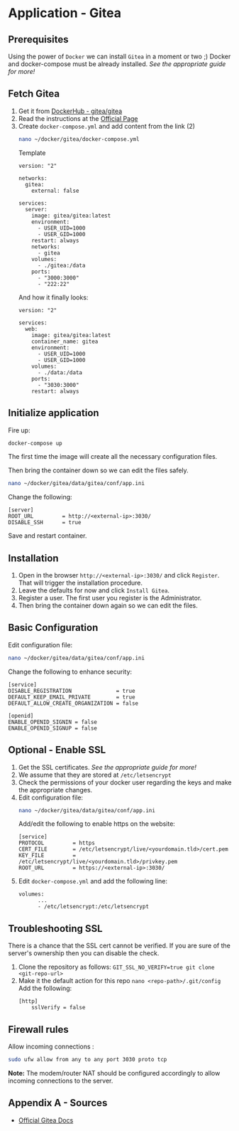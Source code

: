 # Application - Gitea

## Prerequisites
Using the power of `Docker` we can install `Gitea` in a moment or two ;)
Docker and docker-compose must be already installed. 
_See the appropriate guide for more!_

## Fetch Gitea
1. Get it from [DockerHub - gitea/gitea](https://hub.docker.com/r/gitea/gitea)
2. Read the instructions at the [Official Page](https://docs.gitea.io/en-us/install-with-docker/)
3.  Create `docker-compose.yml` and add content from the link (2)
    ```bash
    nano ~/docker/gitea/docker-compose.yml
    ```
    Template
    ```docker
    version: "2"
    
    networks:
      gitea:
        external: false
    
    services:
      server:
        image: gitea/gitea:latest
        environment:
          - USER_UID=1000
          - USER_GID=1000
        restart: always
        networks:
          - gitea
        volumes:
          - ./gitea:/data
        ports:
          - "3000:3000"
          - "222:22"
    ```
    And how it finally looks:
    ```docker
    version: "2"
    
    services:
      web:
        image: gitea/gitea:latest
        container_name: gitea    
        environment:
          - USER_UID=1000
          - USER_GID=1000
        volumes:
          - ./data:/data
        ports:
          - "3030:3000"
        restart: always
    ```

## Initialize application
Fire up:
```bash
docker-compose up
```
The first time the image will create all the necessary configuration files.

Then bring the container down so we can edit the files safely.
```bash
nano ~/docker/gitea/data/gitea/conf/app.ini
```
Change the following:
```
[server]
ROOT_URL         = http://<external-ip>:3030/
DISABLE_SSH      = true
```
Save and restart container.

## Installation
1. Open in the browser `http://<external-ip>:3030/` and click `Register`. That will trigger the installation procedure.
2. Leave the defaults for now and click `Install Gitea`.
3. Register a user. The first user you register is the Administrator.
4. Then bring the container down again so we can edit the files. 

## Basic Configuration
Edit configuration file:
```bash
nano ~/docker/gitea/data/gitea/conf/app.ini
```
Change the following to enhance security:
```
[service]
DISABLE_REGISTRATION              = true
DEFAULT_KEEP_EMAIL_PRIVATE        = true
DEFAULT_ALLOW_CREATE_ORGANIZATION = false

[openid]
ENABLE_OPENID_SIGNIN = false
ENABLE_OPENID_SIGNUP = false
```

## Optional - Enable SSL
1. Get the SSL certificates. _See the appropriate guide for more!_
2. We assume that they are stored at `/etc/letsencrypt`
3. Check the permissions of your docker user regarding the keys and make the appropriate changes.
4. Edit configuration file:
    ```bash
    nano ~/docker/gitea/data/gitea/conf/app.ini
    ```
    Add/edit the following to enable https on the website:
    ```
    [service]
    PROTOCOL         = https
    CERT_FILE        = /etc/letsencrypt/live/<yourdomain.tld>/cert.pem
    KEY_FILE         = /etc/letsencrypt/live/<yourdomain.tld>/privkey.pem
    ROOT_URL         = https://<external-ip>:3030/
    ```
5. Edit `docker-compose.yml` and add the following line:
    ```docker
    volumes:
          ...
          - /etc/letsencrypt:/etc/letsencrypt
    ```

## Troubleshooting SSL
There is a chance that the SSL cert cannot be verified. If you are sure of the server's ownership then you can disable the check.
1. Clone the repository as follows:
    `GIT_SSL_NO_VERIFY=true git clone <git-repo-url>`
2. Make it the default action for this repo
    `nano <repo-path>/.git/config`  
    Add the following:
    ```
    [http]
    	sslVerify = false
    ```

## Firewall rules
Allow incoming connections :
```bash
sudo ufw allow from any to any port 3030 proto tcp
```
**Note:** The modem/router NAT should be configured accordingly to allow incoming connections to the server.

## Appendix A - Sources
- [Official Gitea Docs](https://docs.gitea.io/en-us/)
